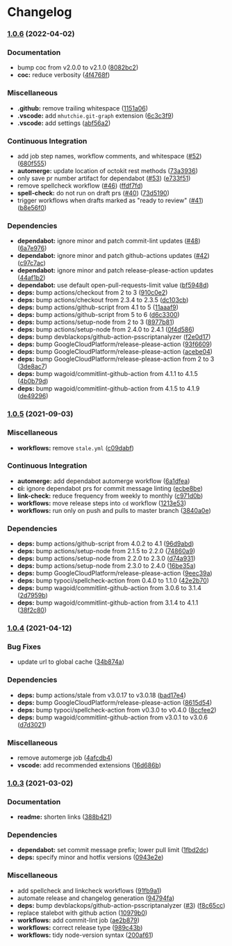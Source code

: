 # Changelog

### [1.0.6](https://github.com/Fdawgs/ford-sync-update-checker/compare/v1.0.5...v1.0.6) (2022-04-02)


### Documentation

* bump coc from v2.0.0 to v2.1.0 ([8082bc2](https://github.com/Fdawgs/ford-sync-update-checker/commit/8082bc2e28f6390e9c646f37bd0e9c93f2d21ece))
* **coc:** reduce verbosity ([4f4768f](https://github.com/Fdawgs/ford-sync-update-checker/commit/4f4768f0d6e87e4c1125c01933d663e1887e584e))


### Miscellaneous

* **.github:** remove trailing whitespace ([1151a06](https://github.com/Fdawgs/ford-sync-update-checker/commit/1151a066bfb1c953e296971457d113daccbaba7c))
* **.vscode:** add `mhutchie.git-graph` extension ([6c3c3f9](https://github.com/Fdawgs/ford-sync-update-checker/commit/6c3c3f9913c7024dd8d3f501b7db63a38129d985))
* **.vscode:** add settings ([abf56a2](https://github.com/Fdawgs/ford-sync-update-checker/commit/abf56a2584acd087857b03a0adfcefd6124936f5))


### Continuous Integration

* add job step names, workflow comments, and whitespace ([#52](https://github.com/Fdawgs/ford-sync-update-checker/issues/52)) ([680f555](https://github.com/Fdawgs/ford-sync-update-checker/commit/680f555963acee15d9bca58ef4361d47e4d8bf8e))
* **automerge:** update location of octokit rest methods ([73a3936](https://github.com/Fdawgs/ford-sync-update-checker/commit/73a3936d1db38ac906f162c2b5aa224611f5f1fe))
* only save pr number artifact for dependabot ([#53](https://github.com/Fdawgs/ford-sync-update-checker/issues/53)) ([e733f51](https://github.com/Fdawgs/ford-sync-update-checker/commit/e733f5149a455cdc7b051766d6419af63d7bd6f3))
* remove spellcheck workflow ([#46](https://github.com/Fdawgs/ford-sync-update-checker/issues/46)) ([ffdf7fd](https://github.com/Fdawgs/ford-sync-update-checker/commit/ffdf7fdfaa7f308462a0d0e407831f69d7a5a6a3))
* **spell-check:** do not run on draft prs ([#40](https://github.com/Fdawgs/ford-sync-update-checker/issues/40)) ([73d5190](https://github.com/Fdawgs/ford-sync-update-checker/commit/73d51900cc68a93216e7326b2febf82ae46c92ee))
* trigger workflows when drafts marked as "ready to review" ([#41](https://github.com/Fdawgs/ford-sync-update-checker/issues/41)) ([b8e56f0](https://github.com/Fdawgs/ford-sync-update-checker/commit/b8e56f0a51fa2ab0a40da550f2fd12de6cc95fc6))


### Dependencies

* **dependabot:** ignore minor and patch commit-lint updates ([#48](https://github.com/Fdawgs/ford-sync-update-checker/issues/48)) ([6a7e976](https://github.com/Fdawgs/ford-sync-update-checker/commit/6a7e976b7e73fe73c74ba8a7d69875a7265b082d))
* **dependabot:** ignore minor and patch github-actions updates ([#42](https://github.com/Fdawgs/ford-sync-update-checker/issues/42)) ([c97c7ac](https://github.com/Fdawgs/ford-sync-update-checker/commit/c97c7ac38bcd8cf1401227f1e44f02d17a182af8))
* **dependabot:** ignore minor and patch release-please-action updates ([44af1b2](https://github.com/Fdawgs/ford-sync-update-checker/commit/44af1b2f0530f10e7a7e826de841d314fcc2f307))
* **dependabot:** use default open-pull-requests-limit value ([bf5948d](https://github.com/Fdawgs/ford-sync-update-checker/commit/bf5948d59c6cf54174bcb68b84b6caba38f6324e))
* **deps:** bump actions/checkout from 2 to 3 ([910c0e2](https://github.com/Fdawgs/ford-sync-update-checker/commit/910c0e2dc088236414c0d99929cc827c36884884))
* **deps:** bump actions/checkout from 2.3.4 to 2.3.5 ([dc103cb](https://github.com/Fdawgs/ford-sync-update-checker/commit/dc103cbeae07353315b2a9f2ac86b98a2968e0b0))
* **deps:** bump actions/github-script from 4.1 to 5 ([11aaaf9](https://github.com/Fdawgs/ford-sync-update-checker/commit/11aaaf9bf7ddb3aed6ed70791479bb773604ef6c))
* **deps:** bump actions/github-script from 5 to 6 ([d6c3300](https://github.com/Fdawgs/ford-sync-update-checker/commit/d6c33007ffdbd5eff26e3db513195f2c6b65f7d1))
* **deps:** bump actions/setup-node from 2 to 3 ([8977b81](https://github.com/Fdawgs/ford-sync-update-checker/commit/8977b81e8484b746a08167b0700b22b2d3871ca9))
* **deps:** bump actions/setup-node from 2.4.0 to 2.4.1 ([0f4d586](https://github.com/Fdawgs/ford-sync-update-checker/commit/0f4d586120b56ed75a1fbf1164c31e56c355bbb3))
* **deps:** bump devblackops/github-action-psscriptanalyzer ([f2e0d17](https://github.com/Fdawgs/ford-sync-update-checker/commit/f2e0d17733102d53c6ccc34fb70c4fd1677ec4c1))
* **deps:** bump GoogleCloudPlatform/release-please-action ([93f6609](https://github.com/Fdawgs/ford-sync-update-checker/commit/93f6609ddf8eb0c757b37e38befc367e79dbc94a))
* **deps:** bump GoogleCloudPlatform/release-please-action ([acebe04](https://github.com/Fdawgs/ford-sync-update-checker/commit/acebe042b0ad9f49c64d629fb9845b47b7163125))
* **deps:** bump GoogleCloudPlatform/release-please-action from 2 to 3 ([3de8ac7](https://github.com/Fdawgs/ford-sync-update-checker/commit/3de8ac74d5c12e98f09a76c60c9e8e0aa8d23072))
* **deps:** bump wagoid/commitlint-github-action from 4.1.1 to 4.1.5 ([4b0b79d](https://github.com/Fdawgs/ford-sync-update-checker/commit/4b0b79d5a1367215379921a69cda9967064b15f7))
* **deps:** bump wagoid/commitlint-github-action from 4.1.5 to 4.1.9 ([de49296](https://github.com/Fdawgs/ford-sync-update-checker/commit/de492964a9d6cd0685adb4c2a777296ba4cf57ac))

### [1.0.5](https://www.github.com/Fdawgs/ford-sync-update-checker/compare/v1.0.4...v1.0.5) (2021-09-03)


### Miscellaneous

* **workflows:** remove `stale.yml` ([c09dabf](https://www.github.com/Fdawgs/ford-sync-update-checker/commit/c09dabf212ad0a708ac3a3032eb617535cf21e04))


### Continuous Integration

* **automerge:** add dependabot automerge workflow ([6a1dfea](https://www.github.com/Fdawgs/ford-sync-update-checker/commit/6a1dfea2e98f8c043d23428bf20dc20f363ccd10))
* **ci:** ignore dependabot prs for commit message linting ([ecbe8be](https://www.github.com/Fdawgs/ford-sync-update-checker/commit/ecbe8be9be183056d927f7ff7d25854adb522bcf))
* **link-check:** reduce frequency from weekly to monthly ([c971d0b](https://www.github.com/Fdawgs/ford-sync-update-checker/commit/c971d0bc4db9bcdf9d98f67667162088e9aeb5fd))
* **workflows:** move release steps into `cd` workflow ([1213e53](https://www.github.com/Fdawgs/ford-sync-update-checker/commit/1213e53155c8e73a8d843e45635c4209a2a5a914))
* **workflows:** run only on push and pulls to master branch ([3840a0e](https://www.github.com/Fdawgs/ford-sync-update-checker/commit/3840a0ec57756a25f44f4d01aded1265e1380f11))


### Dependencies

* **deps:** bump actions/github-script from 4.0.2 to 4.1 ([96d9abd](https://www.github.com/Fdawgs/ford-sync-update-checker/commit/96d9abdf693a3ca9337bbc5dc13f415fba3b4fad))
* **deps:** bump actions/setup-node from 2.1.5 to 2.2.0 ([74860a9](https://www.github.com/Fdawgs/ford-sync-update-checker/commit/74860a9feed862fe862456c2ec279e0ec9fdee01))
* **deps:** bump actions/setup-node from 2.2.0 to 2.3.0 ([d74a931](https://www.github.com/Fdawgs/ford-sync-update-checker/commit/d74a9315dafba8c2aeeb5345eab317f60c9c384a))
* **deps:** bump actions/setup-node from 2.3.0 to 2.4.0 ([16be35a](https://www.github.com/Fdawgs/ford-sync-update-checker/commit/16be35a07a7e51baee74078978bf1bed6b417e69))
* **deps:** bump GoogleCloudPlatform/release-please-action ([9eec39a](https://www.github.com/Fdawgs/ford-sync-update-checker/commit/9eec39a824b2a2a53f7eef1217a386662a5c1fe0))
* **deps:** bump typoci/spellcheck-action from 0.4.0 to 1.1.0 ([42e2b70](https://www.github.com/Fdawgs/ford-sync-update-checker/commit/42e2b707e1a52409e4735a030b8d5a2e2e2c1c75))
* **deps:** bump wagoid/commitlint-github-action from 3.0.6 to 3.1.4 ([2d7959b](https://www.github.com/Fdawgs/ford-sync-update-checker/commit/2d7959bb7857a2e1f506e01cc95d155c3cec78f0))
* **deps:** bump wagoid/commitlint-github-action from 3.1.4 to 4.1.1 ([38f2c80](https://www.github.com/Fdawgs/ford-sync-update-checker/commit/38f2c8064dfbb2df59ea73a76f049db92e22481a))

### [1.0.4](https://www.github.com/Fdawgs/ford-sync-update-checker/compare/v1.0.3...v1.0.4) (2021-04-12)


### Bug Fixes

* update url to global cache ([34b874a](https://www.github.com/Fdawgs/ford-sync-update-checker/commit/34b874ab9be19796028c7df655607f6109c06acc))


### Dependencies

* **deps:** bump actions/stale from v3.0.17 to v3.0.18 ([bad17e4](https://www.github.com/Fdawgs/ford-sync-update-checker/commit/bad17e472f713c986552f4a04c67a3eed9602472))
* **deps:** bump GoogleCloudPlatform/release-please-action ([8615d54](https://www.github.com/Fdawgs/ford-sync-update-checker/commit/8615d5420a1aeb55928a9673217b227fe5479c6a))
* **deps:** bump typoci/spellcheck-action from v0.3.0 to v0.4.0 ([8ccfee2](https://www.github.com/Fdawgs/ford-sync-update-checker/commit/8ccfee2f653206f97642f787f97bf5af7bd0c9aa))
* **deps:** bump wagoid/commitlint-github-action from v3.0.1 to v3.0.6 ([d7d3021](https://www.github.com/Fdawgs/ford-sync-update-checker/commit/d7d30218e96dc31831b2326978e64a9817841988))


### Miscellaneous

* remove automerge job ([4afcdb4](https://www.github.com/Fdawgs/ford-sync-update-checker/commit/4afcdb4f315b55cc6bd1acfc72045153f6b2e40c))
* **vscode:** add recommended extensions ([16d686b](https://www.github.com/Fdawgs/ford-sync-update-checker/commit/16d686b036bc394c8e4c08f9ac4de709ebd8cfa1))

### [1.0.3](https://www.github.com/Fdawgs/ford-sync-update-checker/compare/v1.0.2...v1.0.3) (2021-03-02)


### Documentation

* **readme:** shorten links ([388b421](https://www.github.com/Fdawgs/ford-sync-update-checker/commit/388b4215969946824fd65b9fe2be858af9e8e1cf))


### Dependencies

* **dependabot:** set commit message prefix; lower pull limit ([1fbd2dc](https://www.github.com/Fdawgs/ford-sync-update-checker/commit/1fbd2dc4996488b0b398ae5ed293149d0500cc88))
* **deps:** specify minor and hotfix versions ([0943e2e](https://www.github.com/Fdawgs/ford-sync-update-checker/commit/0943e2e1fa1e64dc65ca01d303625420b1d7c6f1))


### Miscellaneous

* add spellcheck and linkcheck workflows ([91fb9a1](https://www.github.com/Fdawgs/ford-sync-update-checker/commit/91fb9a10692f76f464e159de123b092519e92a4a))
* automate release and changelog generation ([94794fa](https://www.github.com/Fdawgs/ford-sync-update-checker/commit/94794fae6676e2eac2767df26fd311538a9f78e4))
* **deps:** bump devblackops/github-action-psscriptanalyzer ([#3](https://www.github.com/Fdawgs/ford-sync-update-checker/issues/3)) ([f8c65cc](https://www.github.com/Fdawgs/ford-sync-update-checker/commit/f8c65cc8ef35e9b0770474bc0b2b6e22fe60e5b2))
* replace stalebot with github action ([10979b0](https://www.github.com/Fdawgs/ford-sync-update-checker/commit/10979b0debc646c66f0079d7e4638ac40d123cc2))
* **workflows:** add commit-lint job ([ae2b879](https://www.github.com/Fdawgs/ford-sync-update-checker/commit/ae2b8792fea4994dc2c780fa82c7fb0b0f6d9f29))
* **workflows:** correct release type ([989c43b](https://www.github.com/Fdawgs/ford-sync-update-checker/commit/989c43bef3e1b4bb9a6fc172c5a563aa45b53ee6))
* **workflows:** tidy node-version syntax ([200af61](https://www.github.com/Fdawgs/ford-sync-update-checker/commit/200af61ea7568552909c6845545a11f01fea6e01))
